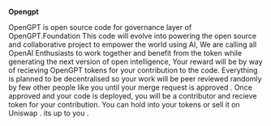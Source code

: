 **Opengpt**

OpenGPT is open source code for governance layer of OpenGPT.Foundation This code will evolve into powering the open source and collaborative project to empower the world using AI, We are calling all OpenAI Enthusiasts to work together and benefit from the token while generating the next version of open intelligence, Your reward will be by way of recieving OpenGPT tokens for your contribution to the code. Everything is planned to be decentralised so your work will be peer reviewed randomly by few other people like you until your merge request is approved . Once approved and your code is deployed,  you will be a contributor and recieve token for your contribution. You can hold into your tokens or sell it on Uniswap . its up to you . 

